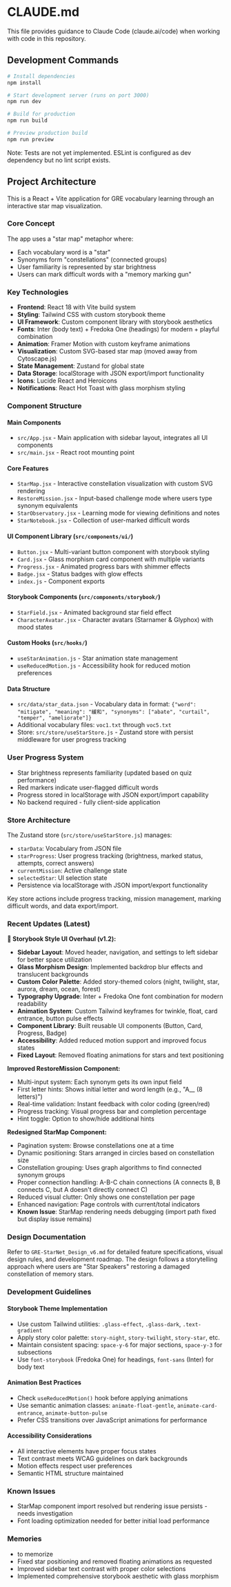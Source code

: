 # CLAUDE.md

This file provides guidance to Claude Code (claude.ai/code) when working with code in this repository.

## Development Commands

```bash
# Install dependencies
npm install

# Start development server (runs on port 3000)
npm run dev

# Build for production
npm run build

# Preview production build
npm run preview
```

Note: Tests are not yet implemented. ESLint is configured as dev dependency but no lint script exists.

## Project Architecture

This is a React + Vite application for GRE vocabulary learning through an interactive star map visualization.

### Core Concept
The app uses a "star map" metaphor where:
- Each vocabulary word is a "star" 
- Synonyms form "constellations" (connected groups)
- User familiarity is represented by star brightness
- Users can mark difficult words with a "memory marking gun"

### Key Technologies
- **Frontend**: React 18 with Vite build system
- **Styling**: Tailwind CSS with custom storybook theme
- **UI Framework**: Custom component library with storybook aesthetics
- **Fonts**: Inter (body text) + Fredoka One (headings) for modern + playful combination
- **Animation**: Framer Motion with custom keyframe animations
- **Visualization**: Custom SVG-based star map (moved away from Cytoscape.js)
- **State Management**: Zustand for global state
- **Data Storage**: localStorage with JSON export/import functionality
- **Icons**: Lucide React and Heroicons
- **Notifications**: React Hot Toast with glass morphism styling

### Component Structure

#### Main Components
- `src/App.jsx` - Main application with sidebar layout, integrates all UI components
- `src/main.jsx` - React root mounting point

#### Core Features
- `StarMap.jsx` - Interactive constellation visualization with custom SVG rendering
- `RestoreMission.jsx` - Input-based challenge mode where users type synonym equivalents
- `StarObservatory.jsx` - Learning mode for viewing definitions and notes
- `StarNotebook.jsx` - Collection of user-marked difficult words

#### UI Component Library (`src/components/ui/`)
- `Button.jsx` - Multi-variant button component with storybook styling
- `Card.jsx` - Glass morphism card component with multiple variants
- `Progress.jsx` - Animated progress bars with shimmer effects
- `Badge.jsx` - Status badges with glow effects
- `index.js` - Component exports

#### Storybook Components (`src/components/storybook/`)
- `StarField.jsx` - Animated background star field effect
- `CharacterAvatar.jsx` - Character avatars (Starnamer & Glyphox) with mood states

#### Custom Hooks (`src/hooks/`)
- `useStarAnimation.js` - Star animation state management
- `useReducedMotion.js` - Accessibility hook for reduced motion preferences

#### Data Structure
- `src/data/star_data.json` - Vocabulary data in format: `{"word": "mitigate", "meaning": "緩和", "synonyms": ["abate", "curtail", "temper", "ameliorate"]}`
- Additional vocabulary files: `voc1.txt` through `voc5.txt`
- Store: `src/store/useStarStore.js` - Zustand store with persist middleware for user progress tracking

### User Progress System
- Star brightness represents familiarity (updated based on quiz performance)
- Red markers indicate user-flagged difficult words
- Progress stored in localStorage with JSON export/import capability
- No backend required - fully client-side application

### Store Architecture
The Zustand store (`src/store/useStarStore.js`) manages:
- `starData`: Vocabulary from JSON file
- `starProgress`: User progress tracking (brightness, marked status, attempts, correct answers)
- `currentMission`: Active challenge state
- `selectedStar`: UI selection state
- Persistence via localStorage with JSON import/export functionality

Key store actions include progress tracking, mission management, marking difficult words, and data export/import.

### Recent Updates (Latest)

**🎨 Storybook Style UI Overhaul (v1.2):**
- **Sidebar Layout**: Moved header, navigation, and settings to left sidebar for better space utilization
- **Glass Morphism Design**: Implemented backdrop blur effects and translucent backgrounds
- **Custom Color Palette**: Added story-themed colors (night, twilight, star, aurora, dream, ocean, forest)
- **Typography Upgrade**: Inter + Fredoka One font combination for modern readability
- **Animation System**: Custom Tailwind keyframes for twinkle, float, card entrance, button pulse effects
- **Component Library**: Built reusable UI components (Button, Card, Progress, Badge)
- **Accessibility**: Added reduced motion support and improved focus states
- **Fixed Layout**: Removed floating animations for stars and text positioning

**Improved RestoreMission Component:**
- Multi-input system: Each synonym gets its own input field
- First letter hints: Shows initial letter and word length (e.g., "A__ (8 letters)")
- Real-time validation: Instant feedback with color coding (green/red)
- Progress tracking: Visual progress bar and completion percentage
- Hint toggle: Option to show/hide additional hints

**Redesigned StarMap Component:**
- Pagination system: Browse constellations one at a time
- Dynamic positioning: Stars arranged in circles based on constellation size
- Constellation grouping: Uses graph algorithms to find connected synonym groups
- Proper connection handling: A-B-C chain connections (A connects B, B connects C, but A doesn't directly connect C)
- Reduced visual clutter: Only shows one constellation per page
- Enhanced navigation: Page controls with current/total indicators
- **Known Issue**: StarMap rendering needs debugging (import path fixed but display issue remains)

### Design Documentation
Refer to `GRE-StarNet_Design_v6.md` for detailed feature specifications, visual design rules, and development roadmap. The design follows a storytelling approach where users are "Star Speakers" restoring a damaged constellation of memory stars.

### Development Guidelines

#### Storybook Theme Implementation
- Use custom Tailwind utilities: `.glass-effect`, `.glass-dark`, `.text-gradient`
- Apply story color palette: `story-night`, `story-twilight`, `story-star`, etc.
- Maintain consistent spacing: `space-y-6` for major sections, `space-y-3` for subsections
- Use `font-storybook` (Fredoka One) for headings, `font-sans` (Inter) for body text

#### Animation Best Practices
- Check `useReducedMotion()` hook before applying animations
- Use semantic animation classes: `animate-float-gentle`, `animate-card-entrance`, `animate-button-pulse`
- Prefer CSS transitions over JavaScript animations for performance

#### Accessibility Considerations
- All interactive elements have proper focus states
- Text contrast meets WCAG guidelines on dark backgrounds
- Motion effects respect user preferences
- Semantic HTML structure maintained

### Known Issues
- StarMap component import resolved but rendering issue persists - needs investigation
- Font loading optimization needed for better initial load performance

### Memories
- to memorize
- Fixed star positioning and removed floating animations as requested
- Improved sidebar text contrast with proper color selections
- Implemented comprehensive storybook aesthetic with glass morphism